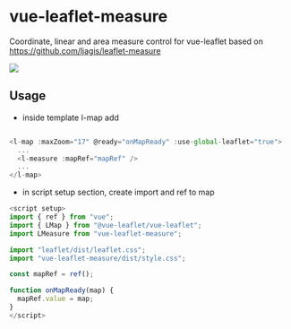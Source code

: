 # vue-leaflet-measure
Coordinate, linear and area measure control for vue-leaflet
based on https://github.com/ljagis/leaflet-measure

![](http://ljagis.github.io/leaflet-measure/assets/leaflet-measure.png)

## Usage

- inside template l-map add
```javascript

<l-map :maxZoom="17" @ready="onMapReady" :use-global-leaflet="true">
  ...
  <l-measure :mapRef="mapRef" />
  ...
</l-map>
```

- in script setup section, create import and ref to map
```javascript
<script setup>
import { ref } from "vue";
import { LMap } from "@vue-leaflet/vue-leaflet";
import LMeasure from "vue-leaflet-measure";

import "leaflet/dist/leaflet.css";
import "vue-leaflet-measure/dist/style.css";

const mapRef = ref();

function onMapReady(map) {
  mapRef.value = map;
}
</script>
```
